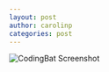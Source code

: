 ```yaml
---
layout: post
author: carolinp
categories: post 
---
```


![CodingBat Screenshot](https://lh6.googleusercontent.com/-ID28TA55rMY/UkJQXryN6YI/AAAAAAAAAMI/h0YyRJd6RBs/w1044-h497-no/codingbat.JPG)
